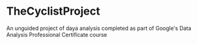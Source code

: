 # TheCyclistProject
An unguided project of daya analysis completed as part of Google's Data Analysis Professional Certificate course
